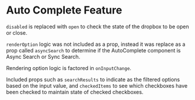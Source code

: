 # Auto Complete Feature

`disabled` is replaced with `open` to check the state of the dropbox to be open or close.

`renderOption` logic was not included as a prop, instead it was replace as a prop called `asyncSearch` to determine if the AutoComplete component is Async Search or Sync Search. 

Rendering option logic is factored in `onInputChange`.

Included props such as `searchResults` to indicate as the filtered options based on the input value, and `checkedItems` to see which checkboxes have been checked to maintain state of checked checkboxes.
